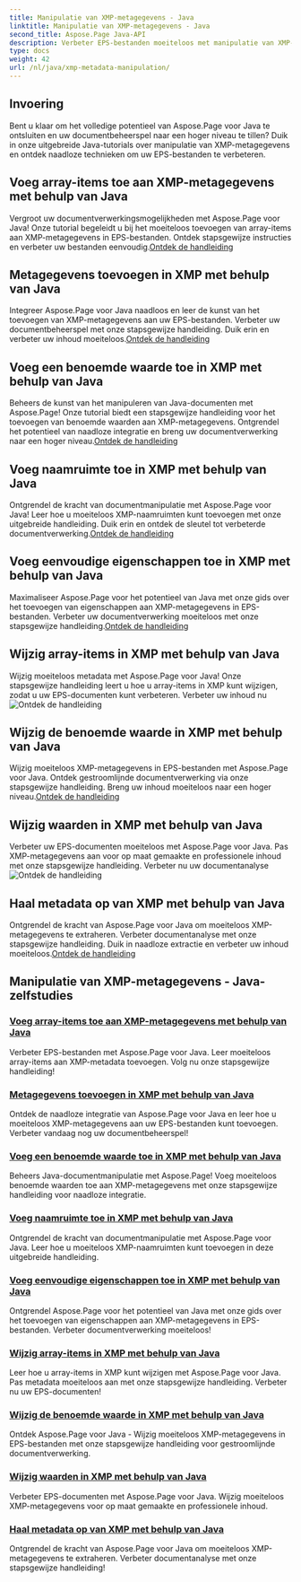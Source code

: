 ```yaml
---
title: Manipulatie van XMP-metagegevens - Java
linktitle: Manipulatie van XMP-metagegevens - Java
second_title: Aspose.Page Java-API
description: Verbeter EPS-bestanden moeiteloos met manipulatie van XMP-metagegevens, van het toevoegen van items tot het extraheren ervan. Verbeter uw documentbeheer met onze handleidingen.
type: docs
weight: 42
url: /nl/java/xmp-metadata-manipulation/
---
```


## Invoering

Bent u klaar om het volledige potentieel van Aspose.Page voor Java te ontsluiten en uw documentbeheerspel naar een hoger niveau te tillen? Duik in onze uitgebreide Java-tutorials over manipulatie van XMP-metagegevens en ontdek naadloze technieken om uw EPS-bestanden te verbeteren.

## Voeg array-items toe aan XMP-metagegevens met behulp van Java

 Vergroot uw documentverwerkingsmogelijkheden met Aspose.Page voor Java! Onze tutorial begeleidt u bij het moeiteloos toevoegen van array-items aan XMP-metagegevens in EPS-bestanden. Ontdek stapsgewijze instructies en verbeter uw bestanden eenvoudig.[Ontdek de handleiding](./add-array-items/)

## Metagegevens toevoegen in XMP met behulp van Java

 Integreer Aspose.Page voor Java naadloos en leer de kunst van het toevoegen van XMP-metagegevens aan uw EPS-bestanden. Verbeter uw documentbeheerspel met onze stapsgewijze handleiding. Duik erin en verbeter uw inhoud moeiteloos.[Ontdek de handleiding](./add-metadata/)

## Voeg een benoemde waarde toe in XMP met behulp van Java

Beheers de kunst van het manipuleren van Java-documenten met Aspose.Page! Onze tutorial biedt een stapsgewijze handleiding voor het toevoegen van benoemde waarden aan XMP-metagegevens. Ontgrendel het potentieel van naadloze integratie en breng uw documentverwerking naar een hoger niveau.[Ontdek de handleiding](./add-named-value/)

## Voeg naamruimte toe in XMP met behulp van Java

 Ontgrendel de kracht van documentmanipulatie met Aspose.Page voor Java! Leer hoe u moeiteloos XMP-naamruimten kunt toevoegen met onze uitgebreide handleiding. Duik erin en ontdek de sleutel tot verbeterde documentverwerking.[Ontdek de handleiding](./add-namespace/)

## Voeg eenvoudige eigenschappen toe in XMP met behulp van Java

 Maximaliseer Aspose.Page voor het potentieel van Java met onze gids over het toevoegen van eigenschappen aan XMP-metagegevens in EPS-bestanden. Verbeter uw documentverwerking moeiteloos met onze stapsgewijze handleiding.[Ontdek de handleiding](./add-simple-properties/)

## Wijzig array-items in XMP met behulp van Java

 Wijzig moeiteloos metadata met Aspose.Page voor Java! Onze stapsgewijze handleiding leert u hoe u array-items in XMP kunt wijzigen, zodat u uw EPS-documenten kunt verbeteren. Verbeter uw inhoud nu![Ontdek de handleiding](./change-array-items/)

## Wijzig de benoemde waarde in XMP met behulp van Java

Wijzig moeiteloos XMP-metagegevens in EPS-bestanden met Aspose.Page voor Java. Ontdek gestroomlijnde documentverwerking via onze stapsgewijze handleiding. Breng uw inhoud moeiteloos naar een hoger niveau.[Ontdek de handleiding](./change-named-value/)

## Wijzig waarden in XMP met behulp van Java

 Verbeter uw EPS-documenten moeiteloos met Aspose.Page voor Java. Pas XMP-metagegevens aan voor op maat gemaakte en professionele inhoud met onze stapsgewijze handleiding. Verbeter nu uw documentanalyse![Ontdek de handleiding](./change-values/)

## Haal metadata op van XMP met behulp van Java

 Ontgrendel de kracht van Aspose.Page voor Java om moeiteloos XMP-metagegevens te extraheren. Verbeter documentanalyse met onze stapsgewijze handleiding. Duik in naadloze extractie en verbeter uw inhoud moeiteloos.[Ontdek de handleiding](./get-metadata/)
## Manipulatie van XMP-metagegevens - Java-zelfstudies
### [Voeg array-items toe aan XMP-metagegevens met behulp van Java](./add-array-items/)
Verbeter EPS-bestanden met Aspose.Page voor Java. Leer moeiteloos array-items aan XMP-metadata toevoegen. Volg nu onze stapsgewijze handleiding!
### [Metagegevens toevoegen in XMP met behulp van Java](./add-metadata/)
Ontdek de naadloze integratie van Aspose.Page voor Java en leer hoe u moeiteloos XMP-metagegevens aan uw EPS-bestanden kunt toevoegen. Verbeter vandaag nog uw documentbeheerspel!
### [Voeg een benoemde waarde toe in XMP met behulp van Java](./add-named-value/)
Beheers Java-documentmanipulatie met Aspose.Page! Voeg moeiteloos benoemde waarden toe aan XMP-metagegevens met onze stapsgewijze handleiding voor naadloze integratie.
### [Voeg naamruimte toe in XMP met behulp van Java](./add-namespace/)
Ontgrendel de kracht van documentmanipulatie met Aspose.Page voor Java. Leer hoe u moeiteloos XMP-naamruimten kunt toevoegen in deze uitgebreide handleiding.
### [Voeg eenvoudige eigenschappen toe in XMP met behulp van Java](./add-simple-properties/)
Ontgrendel Aspose.Page voor het potentieel van Java met onze gids over het toevoegen van eigenschappen aan XMP-metagegevens in EPS-bestanden. Verbeter documentverwerking moeiteloos!
### [Wijzig array-items in XMP met behulp van Java](./change-array-items/)
Leer hoe u array-items in XMP kunt wijzigen met Aspose.Page voor Java. Pas metadata moeiteloos aan met onze stapsgewijze handleiding. Verbeter nu uw EPS-documenten!
### [Wijzig de benoemde waarde in XMP met behulp van Java](./change-named-value/)
Ontdek Aspose.Page voor Java - Wijzig moeiteloos XMP-metagegevens in EPS-bestanden met onze stapsgewijze handleiding voor gestroomlijnde documentverwerking.
### [Wijzig waarden in XMP met behulp van Java](./change-values/)
Verbeter EPS-documenten met Aspose.Page voor Java. Wijzig moeiteloos XMP-metagegevens voor op maat gemaakte en professionele inhoud.
### [Haal metadata op van XMP met behulp van Java](./get-metadata/)
Ontgrendel de kracht van Aspose.Page voor Java om moeiteloos XMP-metagegevens te extraheren. Verbeter documentanalyse met onze stapsgewijze handleiding!